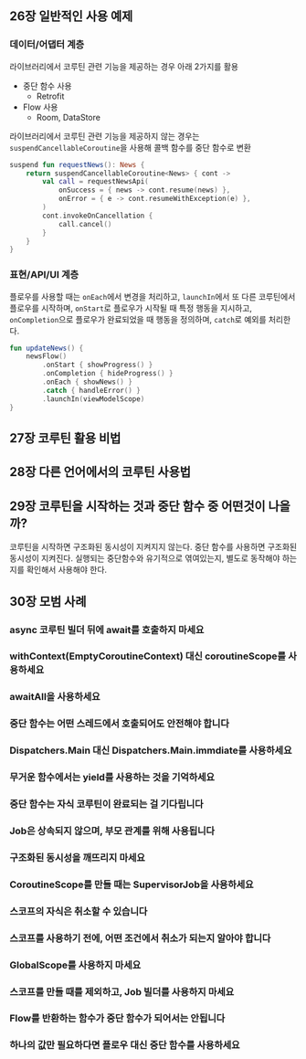 ## 26장 일반적인 사용 예제

### 데이터/어댑터 계층

라이브러리에서 코루틴 관련 기능을 제공하는 경우 아래 2가지를 활용

- 중단 함수 사용
    - Retrofit
- Flow 사용
    - Room, DataStore

라이브러리에서 코루틴 관련 기능을 제공하지 않는 경우는 `suspendCancellableCoroutine`을 사용해 콜백 함수를 중단 함수로 변환

```kotlin
suspend fun requestNews(): News {
	return suspendCancellableCoroutine<News> { cont ->
		val call = requestNewsApi(
			onSuccess = { news -> cont.resume(news) },
			onError = { e -> cont.resumeWithException(e) },
		)
		cont.invokeOnCancellation {
			call.cancel()
		}
	}
}
```

### 표현/API/UI 계층

플로우를 사용할 때는 `onEach`에서 변경을 처리하고, `launchIn`에서 또 다른 코루틴에서 플로우를 시작하며, `onStart`로 플로우가 시작될 때 특정 행동을 지시하고, `onCompletion`으로 플로우가 완료되었을 때 행동을 정의하며, `catch`로 예외를 처리한다.

```kotlin
fun updateNews() {
	newsFlow()
		.onStart { showProgress() }
		.onCompletion { hideProgress() }
		.onEach { showNews() }
		.catch { handleError() }
		.launchIn(viewModelScope)
}
```

## 27장 코루틴 활용 비법

## 28장 다른 언어에서의 코루틴 사용법

## 29장 코루틴을 시작하는 것과 중단 함수 중 어떤것이 나을까?

코루틴을 시작하면 구조화된 동시성이 지켜지지 않는다. 중단 함수를 사용하면 구조화된 동시성이 지켜진다. 실행되는 중단함수와 유기적으로 엮여있는지, 별도로 동작해야 하는지를 확인해서 사용해야 한다.

## 30장 모범 사례

### async 코루틴 빌더 뒤에 await를 호출하지 마세요

### withContext(EmptyCoroutineContext) 대신 coroutineScope를 사용하세요

### awaitAll을 사용하세요

### 중단 함수는 어떤 스레드에서 호출되어도 안전해야 합니다

### Dispatchers.Main 대신 Dispatchers.Main.immdiate를 사용하세요

### 무거운 함수에서는 yield를 사용하는 것을 기억하세요

### 중단 함수는 자식 코루틴이 완료되는 걸 기다립니다

### Job은 상속되지 않으며, 부모 관계를 위해 사용됩니다

### 구조화된 동시성을 깨뜨리지 마세요

### CoroutineScope를 만들 때는 SupervisorJob을 사용하세요

### 스코프의 자식은 취소할 수 있습니다

### 스코프를 사용하기 전에, 어떤 조건에서 취소가 되는지 알아야 합니다

### GlobalScope를 사용하지 마세요

### 스코프를 만들 때를 제외하고, Job 빌더를 사용하지 마세요

### Flow를 반환하는 함수가 중단 함수가 되어서는 안됩니다

### 하나의 값만 필요하다면 플로우 대신 중단 함수를 사용하세요
